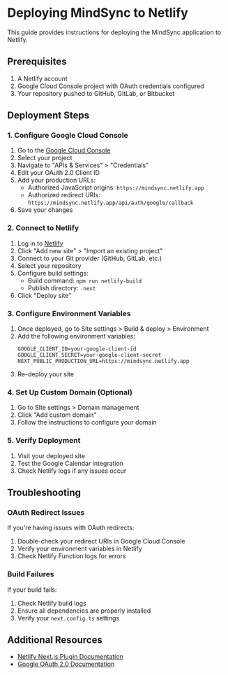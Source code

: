 # Deploying MindSync to Netlify

This guide provides instructions for deploying the MindSync application to Netlify.

## Prerequisites

1. A Netlify account
2. Google Cloud Console project with OAuth credentials configured
3. Your repository pushed to GitHub, GitLab, or Bitbucket

## Deployment Steps

### 1. Configure Google Cloud Console

1. Go to the [Google Cloud Console](https://console.cloud.google.com/)
2. Select your project
3. Navigate to "APIs & Services" > "Credentials"
4. Edit your OAuth 2.0 Client ID
5. Add your production URLs:
   - Authorized JavaScript origins: `https://mindsync.netlify.app`
   - Authorized redirect URIs: `https://mindsync.netlify.app/api/auth/google/callback`
6. Save your changes

### 2. Connect to Netlify

1. Log in to [Netlify](https://app.netlify.com/)
2. Click "Add new site" > "Import an existing project"
3. Connect to your Git provider (GitHub, GitLab, etc.)
4. Select your repository
5. Configure build settings:
   - Build command: `npm run netlify-build`
   - Publish directory: `.next`
6. Click "Deploy site"

### 3. Configure Environment Variables

1. Once deployed, go to Site settings > Build & deploy > Environment
2. Add the following environment variables:
   ```
   GOOGLE_CLIENT_ID=your-google-client-id
   GOOGLE_CLIENT_SECRET=your-google-client-secret
   NEXT_PUBLIC_PRODUCTION_URL=https://mindsync.netlify.app
   ```
3. Re-deploy your site

### 4. Set Up Custom Domain (Optional)

1. Go to Site settings > Domain management
2. Click "Add custom domain"
3. Follow the instructions to configure your domain

### 5. Verify Deployment

1. Visit your deployed site
2. Test the Google Calendar integration
3. Check Netlify logs if any issues occur

## Troubleshooting

### OAuth Redirect Issues

If you're having issues with OAuth redirects:

1. Double-check your redirect URIs in Google Cloud Console
2. Verify your environment variables in Netlify
3. Check Netlify Function logs for errors

### Build Failures

If your build fails:

1. Check Netlify build logs
2. Ensure all dependencies are properly installed
3. Verify your `next.config.ts` settings

## Additional Resources

- [Netlify Next.js Plugin Documentation](https://github.com/netlify/next-runtime)
- [Google OAuth 2.0 Documentation](https://developers.google.com/identity/protocols/oauth2) 